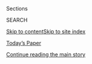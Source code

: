 <div id="app">

<div>

<div class="NYTAppHideMasthead css-zz1s19 e1suatyy0">

<div class="section css-ui9rw0 e1suatyy2">

<div class="css-11hrj97 er09x8g0">

<div class="css-6n7j50">

</div>

<span class="css-1dv1kvn">Sections</span>

<div class="css-10488qs">

<span class="css-1dv1kvn">SEARCH</span>

</div>

[Skip to content](#site-content)[Skip to site index](#site-index)

</div>

<div class="css-10698na e1huz5gh0">

</div>

</div>

<div id="masthead-bar-one" class="section hasLinks css-15hmgas e1csuq9d3">

<div class="css-uqyvli e1csuq9d0">

</div>

<div class="css-1uqjmks e1csuq9d1">

</div>

<div class="css-9e9ivx">

[](https://myaccount.nytimes.com/auth/login?response_type=cookie&client_id=vi)

</div>

<div class="css-1bvtpon e1csuq9d2">

[Today’s Paper](https://www.nytimes.com/section/todayspaper)

</div>

</div>

</div>

</div>

<div data-aria-hidden="false">

<div id="site-content" role="main">

<div id="top-wrapper" class="css-15p45cc eaca97t0" type="top">

<div id="top-slug" class="css-19x0jxb eaca97t1" hidden="">

Advertisement

</div>

[Continue reading the main story](#after-top)

<div class="ad top-wrapper" style="text-align:center;height:100%;display:block;min-height:90px">

<div id="top" class="place-ad" data-position="top" data-size-key="top">

</div>

</div>

<div id="after-top">

</div>

</div>

<div id="collection-opinion" class="section css-15h4p1b e9abtgs0">

<div class="css-1j21atc e1svk9qx1">

<div class="css-fmiefx e1svk9qx2">

<div class="css-1hk7r2m eu54l5x0">

<div id="sponsor-wrapper" class="css-7a1pgi eaca97t0" type="sponsor" hidden="">

<div id="sponsor-slug" class="css-1l4mleb eaca97t1" hidden="">

Supported by

</div>

[Continue reading the main story](#after-sponsor)

<div id="sponsor" class="ad sponsor-wrapper" style="text-align:left;height:100%;display:block">

</div>

<div id="after-sponsor">

</div>

</div>

</div>

</div>

<div class="css-nfcc9b e1svk9qx3">

<div class="css-vl9dhg e1svk9qx5">

<div class="css-1nrhkj6 e1svk9qx6">

# Opinion

<div class="follow-button-placeholder" data-collection-id="">

</div>

</div>

</div>

</div>

</div>

<div class="css-fhu7lb e1se7h4u4">

<div class="css-1atpi1k e1se7h4u6">

Columnists

</div>

<div class="css-11ydqt3">

  - [Charles M. Blow](/column/charles-m-blow)
  - [Jamelle Bouie](/column/jamelle-bouie)
  - [David Brooks](/column/david-brooks)
  - [Frank Bruni](/column/frank-bruni)
  - [Roger Cohen](/column/roger-cohen)
  - [Gail Collins](/column/gail-collins)
  - [Ross Douthat](/column/ross-douthat)
  - [Maureen Dowd](/column/maureen-dowd)
  - [Thomas L. Friedman](/column/thomas-l-friedman)
  - [Michelle Goldberg](/column/michelle-goldberg)
  - [Nicholas Kristof](/column/nicholas-kristof)
  - [Paul Krugman](/column/paul-krugman)
  - [David Leonhardt](/column/david-leonhardt)
  - [Farhad Manjoo](/column/farhad-manjoo)
  - [Jennifer Senior](/column/jennifer-senior)
  - [Bret Stephens](/column/bret-stephens)

</div>

</div>

<div class="css-fhu7lb e1se7h4u4">

<div class="css-1atpi1k e1se7h4u6">

Series

</div>

<div class="css-11ydqt3">

  - [Disability](/column/disability)
  - [Fixes](/column/fixes)
  - [On Campus](/column/on-campus)
  - [Red Century](/column/red-century)
  - [Sporting](/column/sporting)
  - [The Stone](/column/the-stone)
  - [Vietnam '67](/column/vietnam-67)

</div>

</div>

[Editorials](/section/opinion/editorials)

[Op-Ed](/section/opinion/contributors)

[Letters](/section/opinion/letters)

[Sunday Review](/section/opinion/sunday)

[Videos](/video/opinion)

[Politics](/section/opinion/politics)

[World](/section/opinion/international-world)

[Gender & Society](/section/opinion/gender-and-society)

[Business](/section/opinion/business-economics)

[Tech](/section/opinion/technology)

[Environment](/section/opinion/environment)

[Health](/section/opinion/health)

[Culture](/section/opinion/culture)

<div class="css-4svvz1 ekkqrpp0">

<div id="collection-highlights-container" class="section css-18l1u7x e46isfb1">

<div class="template-1 css-gfgt40 ekkqrpp1">

## Highlights

1.  ![<span class="css-kvjpws e1oaj3zl2"><span class="css-1dv1kvn">Credit</span>Nicholas
    Konrad/The New York
    Times</span>](https://static01.nyt.com/images/2020/08/09/opinion/09covid-editorial-08/09covid-editorial-08-jumbo.jpg)
    
    <div class="css-gjijuv">
    
    ## [America Could Control the Pandemic by October. Let’s Get to It.](/2020/08/08/opinion/sunday/coronavirus-response-testing-lockdown.html)
    
    The solutions to combating the coronavirus are no mystery. It’s time
    to do this right.
    
    <span class="css-me3p27"></span><span class="css-1dydysp e4e4i5l3"></span><span class="css-9voj2j">By
    <span class="css-1baulvz last-byline" itemprop="name">The Editorial
    Board</span></span>
    
    </div>

2.  ![<span class="css-1nk1g0h e1oaj3zl2"><span class="css-1dv1kvn">Credit</span>Arturo
    Holmes/Getty
    Images</span>](https://static01.nyt.com/images/2020/08/09/opinion/sunday/09Douthat/09Douthat-videoLarge.jpg)
    
    <div class="css-10wtrbd">
    
    ### Ross Douthat
    
    ## [What to Do When Covid Doesn’t Go Away](/2020/08/08/opinion/sunday/covid-lyme-treatment-medicine.html)
    
    Lessons for coronavirus long-haulers from my own experience with
    chronic illness.
    
    <span class="css-me3p27"></span><span class="css-1dydysp e4e4i5l3"></span><span class="css-9voj2j">By
    <span class="css-1baulvz last-byline" itemprop="name">Ross
    Douthat</span></span>
    
    </div>

3.  ![<span class="css-1nk1g0h e1oaj3zl2"><span class="css-1dv1kvn">Credit</span>Paul
    Hosefros/The New York
    Times</span>](https://static01.nyt.com/images/2020/08/08/opinion/08mann-pix/08mann-pix-videoLarge.jpg)
    
    <div class="css-10wtrbd">
    
    ## [Brent Scowcroft Didn’t Always Follow ‘the Scowcroft Model’](/2020/08/08/opinion/brent-scowcroft-model-foreign-policy.html)
    
    As national security adviser, he voiced strong opinions and acted on
    them, especially when it came to Beijing and Moscow.
    
    <span class="css-me3p27"></span><span class="css-1dydysp e4e4i5l3"></span><span class="css-9voj2j">By
    <span class="css-1baulvz last-byline" itemprop="name">James
    Mann</span></span>
    
    </div>

4.  ![<span class="css-1nk1g0h e1oaj3zl2"><span class="css-1dv1kvn">Credit</span>Robert
    Langmuir African American Photograph Collection at Stuart A. Rose
    Manuscript, Archives, and Rare Book Library, Emory
    University</span>](https://static01.nyt.com/images/2020/08/09/opinion/08hajdu/08hajdu-videoLarge.jpg)
    
    <div class="css-10wtrbd">
    
    ## [A Song That Changed Music Forever](/2020/08/08/opinion/sunday/crazy-blues-mamie-smith.html)
    
    100 years ago, Mamie Smith recorded a seminal blues hit that gave
    voice to outrage at violence against Black Americans.
    
    <span class="css-me3p27"></span><span class="css-1dydysp e4e4i5l3"></span><span class="css-9voj2j">By
    <span class="css-1baulvz last-byline" itemprop="name">David
    Hajdu</span></span>
    
    </div>

</div>

<div class="css-1xdhyk6 e46isfb0">

<div class="css-zk12ih ef6si7p0">

1.  ![<span class="css-1hhnwbi e1oaj3zl2"><span class="css-1dv1kvn">Credit</span>Amrita
    Marino</span>](https://static01.nyt.com/images/2020/08/06/opinion/sunday/06sathian/05sathian-videoLarge.jpg)
    
    <div class="css-10wtrbd">
    
    ## [We Need to Talk About ‘Indian Matchmaking’](/2020/08/05/opinion/sunday/indian-matchmaking-netflix.html)
    
    The Netflix show is controversial. But it tells awkward truths about
    my community.
    
    <span class="css-me3p27"></span><span class="css-1dydysp e4e4i5l3"></span><span class="css-9voj2j">By
    <span class="css-1baulvz last-byline" itemprop="name">Sanjena
    Sathian</span></span>
    
    </div>

2.  ### Maureen Dowd
    
    ![<span class="css-1hhnwbi e1oaj3zl2"><span class="css-1dv1kvn">Credit</span>Diana
    Walker/The LIFE Images Collection, via Getty
    Images</span>](https://static01.nyt.com/images/2020/08/09/opinion/sunday/09Dowd2/09Dowd2-videoLarge.jpg)
    
    <div class="css-10wtrbd">
    
    ## [No Wrist Corsages, Please](/2020/08/08/opinion/sunday/biden-vice-president-geraldine-ferraro.html)
    
    Has America grown since 1984, or will the knives still be out for
    Biden’s running mate?
    
    <span class="css-me3p27"></span><span class="css-1dydysp e4e4i5l3"></span><span class="css-9voj2j">By
    <span class="css-1baulvz last-byline" itemprop="name">Maureen
    Dowd</span></span>
    
    </div>

3.  ![<span class="css-1hhnwbi e1oaj3zl2"><span class="css-1dv1kvn">Credit</span>Frederic
    J. Brown/Agence France-Presse — Getty
    Images</span>](https://static01.nyt.com/images/2020/08/07/opinion/07Osterholm1/07Osterholm1-videoLarge.jpg)
    
    <div class="css-10wtrbd">
    
    ## [Here’s How to Crush the Virus Until Vaccines Arrive](/2020/08/07/opinion/coronavirus-lockdown-unemployment-death.html)
    
    To save lives, and save the economy, we need another lockdown.
    
    <span class="css-me3p27"></span><span class="css-1dydysp e4e4i5l3"></span><span class="css-9voj2j">By
    <span class="css-1baulvz" itemprop="name">Michael T.
    Osterholm</span> and
    <span class="css-1baulvz last-byline" itemprop="name">Neel
    Kashkari</span></span>
    
    </div>

4.  ![<span class="css-1hhnwbi e1oaj3zl2"><span class="css-1dv1kvn">Credit</span></span>](https://static01.nyt.com/images/2020/08/09/opinion/00ron9/00ron9-videoLarge.jpg)
    
    <div class="css-10wtrbd">
    
    ## [Could This Be the Last Time We See Our Dad?](/2020/08/06/opinion/sunday/coronavirus-baruch-haviv-death.html)
    
    Zoom has become a link between loved ones. But is what we see
    onscreen real life?
    
    <span class="css-me3p27"></span><span class="css-1dydysp e4e4i5l3"></span><span class="css-9voj2j">By
    <span class="css-1baulvz last-byline" itemprop="name">Ron
    Haviv</span></span>
    
    </div>

5.  ### Ruchir Sharma
    
    ![<span class="css-1hhnwbi e1oaj3zl2"><span class="css-1dv1kvn">Credit</span>David
    Gray/Agence France-Presse — Getty
    Images</span>](https://static01.nyt.com/images/2020/08/08/opinion/08Sharma/08Sharma-videoLarge.jpg)
    
    <div class="css-10wtrbd">
    
    ## [Why Is Everyone Buying Gold?](/2020/08/08/opinion/gold-investment-coronavirus.html)
    
    It’s one of the best performing assets in the world this year.
    That’s not a great sign.
    
    <span class="css-me3p27"></span><span class="css-1dydysp e4e4i5l3"></span><span class="css-9voj2j">By
    <span class="css-1baulvz last-byline" itemprop="name">Ruchir
    Sharma</span></span>
    
    </div>

</div>

</div>

</div>

<div id="mid1-wrapper" class="css-1mn4oms eaca97t0" type="rank">

<div id="mid1-slug" class="css-1tag3rd eaca97t1">

Advertisement

</div>

[Continue reading the main story](#after-mid1)

<div id="mid1" class="ad mid1-wrapper" style="text-align:center;height:100%;display:block">

</div>

<div id="after-mid1">

</div>

</div>

</div>

<div class="css-185go5a e1o5byef0">

<div class="css-15cbhtu">

  - [Latest](#stream-panel)
  - <span class="css-6n7j50">Search</span>
    <div class="control">
    <div class="label-container css-1dv1kvn">
    Search
    </div>
    <div class="css-wm4t3d">
    **<span id="clear-search-input" class="css-1dv1kvn">Clear this text
    input</span>
    </div>
    </div>
    <span class="css-1iovbfw"></span>

<div id="stream-panel" class="section css-8msx5b e1jz0cab1">

<div class="css-13mho3u">

1.  
    
    <div class="css-1cp3ece">
    
    <div class="css-1l4spti">
    
    [](/2020/08/08/opinion/letters/orchestras-race-diversity.html)
    
    <div class="css-79elbk">
    
    ![](https://static01.nyt.com/images/2020/07/19/arts/19race-tommasini-2/19race-tommasini-2-thumbWide.jpg?quality=75&auto=webp&disable=upscale)
    
    </div>
    
    ### <span class="css-m70j1g">letters</span>
    
    ## How to Diversify Orchestras
    
    Readers offer their ideas in response to the music critic Anthony
    Tommasini’s suggestion that blind auditions be ended.
    
    <div class="css-1nqbnmb ea5icrr0">
    
    </div>
    
    </div>
    
    <div class="css-1lc2l26 e1xfvim33">
    
    </div>
    
    </div>

2.  
    
    <div class="css-1cp3ece">
    
    <div class="css-1l4spti">
    
    [](/2020/08/08/opinion/nazi-confederate-military-history-ksk.html)
    
    <div class="css-79elbk">
    
    ![](https://static01.nyt.com/images/2020/08/05/opinion/05Ackerman1/05Ackerman1-thumbWide.jpg?quality=75&auto=webp&disable=upscale)
    
    </div>
    
    ## America’s Military Should Confront Its Past, Not Bury It
    
    The German military’s infiltration by far-right extremists should be
    a warning for how we confront our own troubled history.
    
    <div class="css-1nqbnmb ea5icrr0">
    
    By <span class="css-1n7hynb">Elliot Ackerman</span>
    
    </div>
    
    </div>
    
    <div class="css-1lc2l26 e1xfvim33">
    
    </div>
    
    </div>

3.  
    
    <div class="css-1cp3ece">
    
    <div class="css-1l4spti">
    
    [](/2020/08/07/opinion/beirut-explosion.html)
    
    <div class="css-79elbk">
    
    ![](https://static01.nyt.com/images/2020/08/07/opinion/07cohen1/07cohen1-thumbWide.jpg?quality=75&auto=webp&disable=upscale)
    
    </div>
    
    ## Beirut on the Potomac
    
    The American spirit gets a Lebanese makeover.
    
    <div class="css-1nqbnmb ea5icrr0">
    
    By <span class="css-1n7hynb">Roger Cohen</span>
    
    </div>
    
    </div>
    
    <div class="css-1lc2l26 e1xfvim33">
    
    </div>
    
    </div>

4.  
    
    <div class="css-1cp3ece">
    
    <div class="css-1l4spti">
    
    [](/2020/08/07/opinion/letters/portland-police.html)
    
    <div class="css-79elbk">
    
    ![](https://static01.nyt.com/images/2020/08/03/opinion/03Lovell2/03Lovell2-thumbWide.jpg?quality=75&auto=webp&disable=upscale)
    
    </div>
    
    ### <span class="css-m70j1g">letters</span>
    
    ## Police Violence in Portland Protests
    
    The A.C.L.U. of Oregon says the police “are making a mockery of the
    First Amendment.” Also: Planned Parenthood and Black women; a free
    pass for Russia; universal internet; weekends in a pandemic.
    
    <div class="css-1nqbnmb ea5icrr0">
    
    </div>
    
    </div>
    
    <div class="css-1lc2l26 e1xfvim33">
    
    </div>
    
    </div>

5.  
    
    <div class="css-1cp3ece">
    
    <div class="css-1l4spti">
    
    [](/2020/08/07/opinion/letters/presidential-debates.html)
    
    <div class="css-79elbk">
    
    ![](https://static01.nyt.com/images/2020/08/06/opinion/06drew3-inyt/merlin_75655960_325e36f8-8421-4c4e-b014-1b44f7d93169-thumbWide.jpg?quality=75&auto=webp&disable=upscale)
    
    </div>
    
    ### <span class="css-m70j1g">letters</span>
    
    ## The Presidential Debates Debate
    
    Does this forum make sense for evaluating the candidates? Readers
    weigh in.
    
    <div class="css-1nqbnmb ea5icrr0">
    
    </div>
    
    </div>
    
    <div class="css-1lc2l26 e1xfvim33">
    
    </div>
    
    </div>

6.  
    
    <div class="css-1cp3ece">
    
    <div class="css-1l4spti">
    
    [](/video/opinion/100000007278127/coronavirus-vaccine-update.html)
    
    <div class="css-79elbk">
    
    ![](https://static01.nyt.com/images/2020/08/08/autossell/CovidUpdate_E3V2-thumb/CovidUpdate_E3V2-thumb-thumbWide.jpg?quality=75&auto=webp&disable=upscale)
    
    </div>
    
    ### <span class="css-1032l74 ezz4tcd1">Times</span><span class="css-1a54gqt">Video</span>
    
    ## Covid Update: Don’t Rush the Vaccine
    
    We’re developing a coronavirus vaccine with historic speed, but we
    can’t skip steps.
    
    <div class="css-1nqbnmb ea5icrr0">
    
    By <span class="css-1n7hynb">Jeneen Interlandi</span>
    
    </div>
    
    </div>
    
    <div class="css-1lc2l26 e1xfvim33">
    
    </div>
    
    </div>

7.  
    
    <div class="css-1cp3ece">
    
    <div class="css-1l4spti">
    
    [](/2020/08/07/opinion/the-question-im-always-asked.html)
    
    ## The Question I’m Always Asked
    
    (And what they really want to know.)
    
    <div class="css-1nqbnmb ea5icrr0">
    
    By <span class="css-1n7hynb">Kathleen Kingsbury</span>
    
    </div>
    
    </div>
    
    <div class="css-1lc2l26 e1xfvim33">
    
    </div>
    
    </div>

8.  
    
    <div class="css-1cp3ece">
    
    <div class="css-1l4spti">
    
    [](/2020/08/07/opinion/sunday/republican-party-trump-2020.html)
    
    <div class="css-79elbk">
    
    ![](https://static01.nyt.com/images/2020/08/09/opinion/sunday/09brooks/09brooks-thumbWide.jpg?quality=75&auto=webp&disable=upscale)
    
    </div>
    
    ## Where Do Republicans Go From Here?
    
    The party looks brain-dead at every spot Trump touches. But off in
    the corners, there’s a lot of intellectual ferment.
    
    <div class="css-1nqbnmb ea5icrr0">
    
    By <span class="css-1n7hynb">David Brooks</span>
    
    </div>
    
    </div>
    
    <div class="css-1lc2l26 e1xfvim33">
    
    </div>
    
    </div>

9.  
    
    <div class="css-1cp3ece">
    
    <div class="css-1l4spti">
    
    [](/2020/08/07/opinion/trump-2020-census.html)
    
    <div class="css-79elbk">
    
    ![](https://static01.nyt.com/images/2020/08/08/opinion/08bouie_print/merlin_153869544_fe018d11-1ded-4eef-909b-30ab36d22516-thumbWide.jpg?quality=75&auto=webp&disable=upscale)
    
    </div>
    
    ## Trump and His Allies Think They Know Who Counts
    
    But history has a way of confounding those who think they can
    control it.
    
    <div class="css-1nqbnmb ea5icrr0">
    
    By <span class="css-1n7hynb">Jamelle Bouie</span>
    
    </div>
    
    </div>
    
    <div class="css-1lc2l26 e1xfvim33">
    
    </div>
    
    </div>

10. 
    
    <div class="css-1cp3ece">
    
    <div class="css-1l4spti">
    
    [](/2020/08/07/opinion/republicans-climate-change.html)
    
    <div class="css-79elbk">
    
    ![](https://static01.nyt.com/images/2020/08/08/opinion/07Anderson/07Anderson-thumbWide.jpg?quality=75&auto=webp&disable=upscale)
    
    </div>
    
    ## I’m a Conservative Christian Environmentalist. No, That’s Not an Oxymoron.
    
    The G.O.P. may have had a politically expedient change of heart.
    Better late than never.
    
    <div class="css-1nqbnmb ea5icrr0">
    
    By <span class="css-1n7hynb">Ericka Andersen</span>
    
    </div>
    
    </div>
    
    <div class="css-1lc2l26 e1xfvim33">
    
    </div>
    
    </div>

<div class="css-13mho3u">

<div class="css-1t62hi8">

<div class="css-1stvaey">

Show More

<div>

<div style="border:0;clip:rect(0 0 0 0);height:1px;margin:-1px;overflow:hidden;white-space:nowrap;padding:0;width:1px;position:absolute" role="log" data-aria-live="assertive">

</div>

<div style="border:0;clip:rect(0 0 0 0);height:1px;margin:-1px;overflow:hidden;white-space:nowrap;padding:0;width:1px;position:absolute" role="log" data-aria-live="assertive">

</div>

<div style="border:0;clip:rect(0 0 0 0);height:1px;margin:-1px;overflow:hidden;white-space:nowrap;padding:0;width:1px;position:absolute" role="log" data-aria-live="polite">

</div>

<div style="border:0;clip:rect(0 0 0 0);height:1px;margin:-1px;overflow:hidden;white-space:nowrap;padding:0;width:1px;position:absolute" role="log" data-aria-live="polite">

</div>

</div>

</div>

</div>

</div>

</div>

<div class="css-g6hk37 supplemental">

<div id="mid2-wrapper" class="css-10wkyv7 eaca97t0" type="lede">

<div id="mid2-slug" class="css-1tag3rd eaca97t1">

Advertisement

</div>

[Continue reading the main story](#after-mid2)

<div id="mid2" class="ad mid2-wrapper" style="text-align:center;height:100%;display:block;min-height:250px">

</div>

<div id="after-mid2">

</div>

</div>

<div id="mktg-wrapper" class="css-oxle51 eaca97t0" type="mktg">

<div id="mktg-slug" class="css-1tag3rd eaca97t1">

Advertisement

</div>

[Continue reading the main story](#after-mktg)

<div id="mktg" class="ad mktg-wrapper" style="text-align:center;height:100%;display:block">

</div>

<div id="after-mktg">

</div>

</div>

</div>

</div>

</div>

</div>

</div>

</div>

## Site Index

<div>

</div>

## Site Information Navigation

  - [© <span>2020</span> <span>The New York Times
    Company</span>](https://help.nytimes.com/hc/en-us/articles/115014792127-Copyright-notice)

<!-- end list -->

  - [NYTCo](https://www.nytco.com/)
  - [Contact
    Us](https://help.nytimes.com/hc/en-us/articles/115015385887-Contact-Us)
  - [Work with us](https://www.nytco.com/careers/)
  - [Advertise](https://nytmediakit.com/)
  - [T Brand Studio](http://www.tbrandstudio.com/)
  - [Your Ad
    Choices](https://www.nytimes.com/privacy/cookie-policy#how-do-i-manage-trackers)
  - [Privacy](https://www.nytimes.com/privacy)
  - [Terms of
    Service](https://help.nytimes.com/hc/en-us/articles/115014893428-Terms-of-service)
  - [Terms of
    Sale](https://help.nytimes.com/hc/en-us/articles/115014893968-Terms-of-sale)
  - [Site Map](https://spiderbites.nytimes.com)
  - [Help](https://help.nytimes.com/hc/en-us)
  - [Subscriptions](https://www.nytimes.com/subscription?campaignId=37WXW)

</div>

</div>
